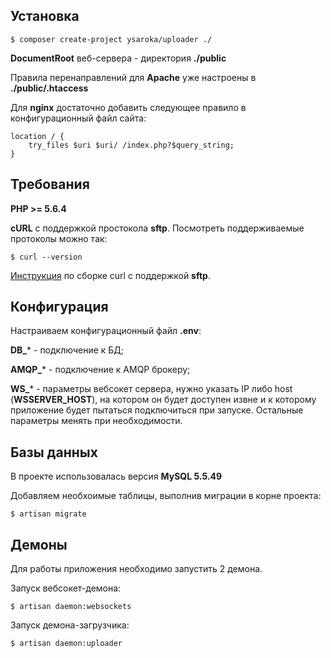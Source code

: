 ## Установка

    $ composer create-project ysaroka/uploader ./

**DocumentRoot** веб-сервера - директория **./public**

Правила перенаправлений для **Apache** уже настроены в **./public/.htaccess**

Для **nginx** достаточно добавить следующее правило в конфигурационный файл сайта:

    location / {
        try_files $uri $uri/ /index.php?$query_string;
    }

## Требования

**PHP >= 5.6.4**

**cURL** с поддержкой простокола **sftp**. Посмотреть поддерживаемые протоколы можно так:

    $ curl --version

[Инструкция](http://zeroset.mnim.org/2013/03/14/sftp-support-for-curl-in-ubuntu-12-10-quantal-quetzal-and-later/) по сборке curl с поддержкой **sftp**.

## Конфигурация
Настраиваем конфигурационный файл **.env**:

**DB_*** - подключение к БД;

**AMQP_*** - подключение к AMQP брокеру;

**WS_*** - параметры вебсокет сервера, нужно указать IP либо host (**WSSERVER_HOST**), на котором он будет доступен извне и к которому приложение будет пытаться подключиться при запуске. Остальные параметры менять при необходимости.

## Базы данных

В проекте использовалась версия **MySQL 5.5.49**

Добавляем необхоимые таблицы, выполнив миграции в корне проекта:

    $ artisan migrate

## Демоны

Для работы приложения необходимо запустить 2 демона.

Запуск вебсокет-демона:

    $ artisan daemon:websockets

Запуск демона-загрузчика:

    $ artisan daemon:uploader
